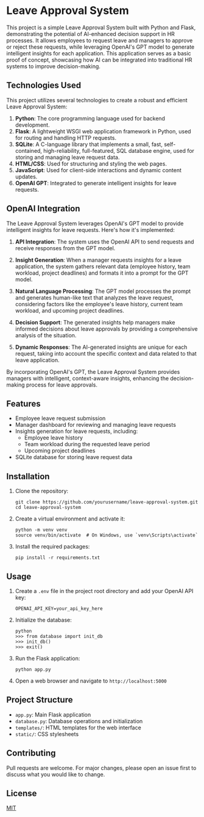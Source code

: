 # Leave Approval System

This project is a simple Leave Approval System built with Python and Flask, demonstrating the potential of AI-enhanced decision support in HR processes. It allows employees to request leave and managers to approve or reject these requests, while leveraging OpenAI's GPT model to generate intelligent insights for each application. This application serves as a basic proof of concept, showcasing how AI can be integrated into traditional HR systems to improve decision-making.

## Technologies Used

This project utilizes several technologies to create a robust and efficient Leave Approval System:

1. **Python**: The core programming language used for backend development.
2. **Flask**: A lightweight WSGI web application framework in Python, used for routing and handling HTTP requests.
3. **SQLite**: A C-language library that implements a small, fast, self-contained, high-reliability, full-featured, SQL database engine, used for storing and managing leave request data.
4. **HTML/CSS**: Used for structuring and styling the web pages.
5. **JavaScript**: Used for client-side interactions and dynamic content updates.
6. **OpenAI GPT**: Integrated to generate intelligent insights for leave requests.

## OpenAI Integration

The Leave Approval System leverages OpenAI's GPT model to provide intelligent insights for leave requests. Here's how it's implemented:

1. **API Integration**: The system uses the OpenAI API to send requests and receive responses from the GPT model.

2. **Insight Generation**: When a manager requests insights for a leave application, the system gathers relevant data (employee history, team workload, project deadlines) and formats it into a prompt for the GPT model.

3. **Natural Language Processing**: The GPT model processes the prompt and generates human-like text that analyzes the leave request, considering factors like the employee's leave history, current team workload, and upcoming project deadlines.

4. **Decision Support**: The generated insights help managers make informed decisions about leave approvals by providing a comprehensive analysis of the situation.

5. **Dynamic Responses**: The AI-generated insights are unique for each request, taking into account the specific context and data related to that leave application.

By incorporating OpenAI's GPT, the Leave Approval System provides managers with intelligent, context-aware insights, enhancing the decision-making process for leave approvals.



## Features

- Employee leave request submission
- Manager dashboard for reviewing and managing leave requests
- Insights generation for leave requests, including:
  - Employee leave history
  - Team workload during the requested leave period
  - Upcoming project deadlines
- SQLite database for storing leave request data

## Installation

1. Clone the repository:
   ```
   git clone https://github.com/yourusername/leave-approval-system.git
   cd leave-approval-system
   ```

2. Create a virtual environment and activate it:
   ```
   python -m venv venv
   source venv/bin/activate  # On Windows, use `venv\Scripts\activate`
   ```

3. Install the required packages:
   ```
   pip install -r requirements.txt
   ```

## Usage

1. Create a `.env` file in the project root directory and add your OpenAI API key:
   ```
   OPENAI_API_KEY=your_api_key_here
   ```

2. Initialize the database:
   ```
   python
   >>> from database import init_db
   >>> init_db()
   >>> exit()
   ```

3. Run the Flask application:
   ```
   python app.py
   ```

4. Open a web browser and navigate to `http://localhost:5000`


## Project Structure

- `app.py`: Main Flask application
- `database.py`: Database operations and initialization
- `templates/`: HTML templates for the web interface
- `static/`: CSS stylesheets

## Contributing

Pull requests are welcome. For major changes, please open an issue first to discuss what you would like to change.

## License

[MIT](https://choosealicense.com/licenses/mit/)
